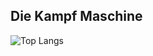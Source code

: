 ## Die Kampf Maschine
![Top Langs](https://github-readme-stats.vercel.app/api/top-langs/?username=ADmex1&layout=compact)

